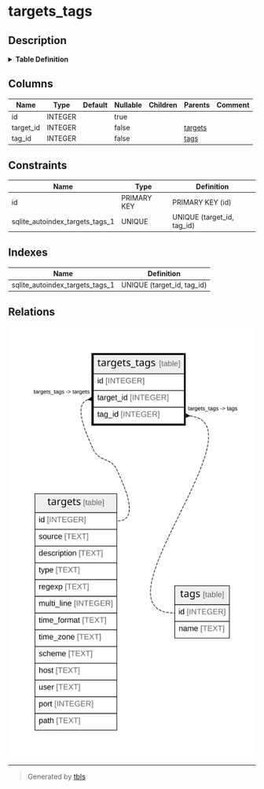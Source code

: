 # targets_tags

## Description

<details>
<summary><strong>Table Definition</strong></summary>

```sql
CREATE TABLE targets_tags (
  id INTEGER PRIMARY KEY AUTOINCREMENT,
  target_id INTEGER NOT NULL,
  tag_id INTEGER NOT NULL,
  UNIQUE(target_id, tag_id)
)
```

</details>

## Columns

| Name      | Type    | Default | Nullable | Children | Parents               | Comment |
| --------- | ------- | ------- | -------- | -------- | --------------------- | ------- |
| id        | INTEGER |         | true     |          |                       |         |
| target_id | INTEGER |         | false    |          | [targets](targets.md) |         |
| tag_id    | INTEGER |         | false    |          | [tags](tags.md)       |         |

## Constraints

| Name                            | Type        | Definition                 |
| ------------------------------- | ----------- | -------------------------- |
| id                              | PRIMARY KEY | PRIMARY KEY (id)           |
| sqlite_autoindex_targets_tags_1 | UNIQUE      | UNIQUE (target_id, tag_id) |

## Indexes

| Name                            | Definition                 |
| ------------------------------- | -------------------------- |
| sqlite_autoindex_targets_tags_1 | UNIQUE (target_id, tag_id) |

## Relations

![er](targets_tags.svg)

---

> Generated by [tbls](https://github.com/k1LoW/tbls)
